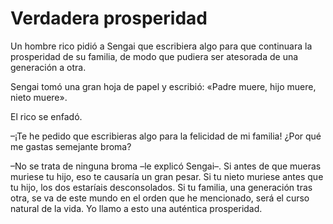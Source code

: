 # Verdadera prosperidad

Un hombre rico pidió a Sengai que escribiera algo para que continuara la
prosperidad de su familia, de modo que pudiera ser atesorada de una
generación a otra.

Sengai tomó una gran hoja de papel y escribió: «Padre muere, hijo muere,
nieto muere».

El rico se enfadó.

–¡Te he pedido que escribieras algo para la felicidad de mi familia!
¿Por qué me gastas semejante broma?

–No se trata de ninguna broma –le explicó Sengai–. Si antes de que
mueras muriese tu hijo, eso te causaría un gran pesar. Si tu nieto
muriese antes que tu hijo, los dos estaríais desconsolados. Si tu
familia, una generación tras otra, se va de este mundo en el orden que
he mencionado, será el curso natural de la vida. Yo llamo a esto una
auténtica prosperidad.